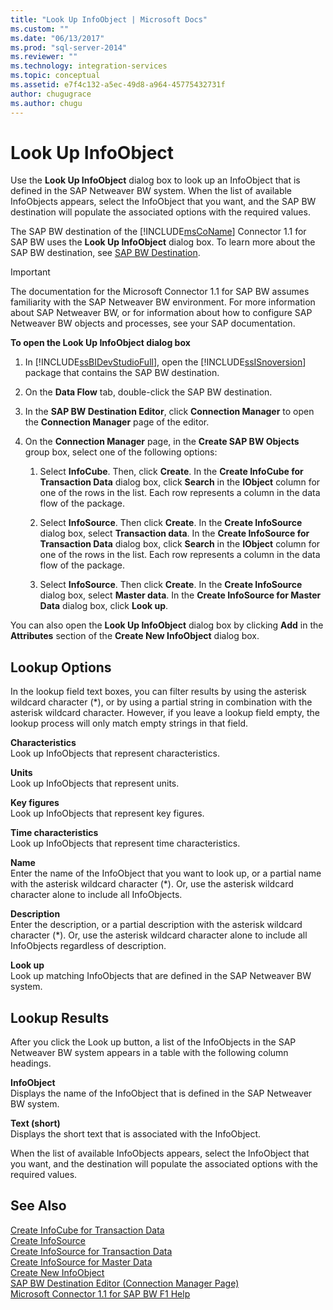 ```yaml
---
title: "Look Up InfoObject | Microsoft Docs"
ms.custom: ""
ms.date: "06/13/2017"
ms.prod: "sql-server-2014"
ms.reviewer: ""
ms.technology: integration-services
ms.topic: conceptual
ms.assetid: e7f4c132-a5ec-49d8-a964-45775432731f
author: chugugrace
ms.author: chugu
---
```

# Look Up InfoObject
  Use the **Look Up InfoObject** dialog box to look up an InfoObject that is defined in the SAP Netweaver BW system. When the list of available InfoObjects appears, select the InfoObject that you want, and the SAP BW destination will populate the associated options with the required values.  
  
 The SAP BW destination of the [!INCLUDE[msCoName](../../includes/msconame-md.md)] Connector 1.1 for SAP BW uses the **Look Up InfoObject** dialog box. To learn more about the SAP BW destination, see [SAP BW Destination](sap-bw-destination.md).  
  
> [!IMPORTANT]  
>  The documentation for the Microsoft Connector 1.1 for SAP BW assumes familiarity with the SAP Netweaver BW environment. For more information about SAP Netweaver BW, or for information about how to configure SAP Netweaver BW objects and processes, see your SAP documentation.  
  
 **To open the Look Up InfoObject dialog box**  
  
1.  In [!INCLUDE[ssBIDevStudioFull](../../includes/ssbidevstudiofull-md.md)], open the [!INCLUDE[ssISnoversion](../../includes/ssisnoversion-md.md)] package that contains the SAP BW destination.  
  
2.  On the **Data Flow** tab, double-click the SAP BW destination.  
  
3.  In the **SAP BW Destination Editor**, click **Connection Manager** to open the **Connection Manager** page of the editor.  
  
4.  On the **Connection Manager** page, in the **Create SAP BW Objects** group box, select one of the following options:  
  
    1.  Select **InfoCube**. Then, click **Create**. In the **Create InfoCube for Transaction Data** dialog box, click **Search** in the **IObject** column for one of the rows in the list. Each row represents a column in the data flow of the package.  
  
    2.  Select **InfoSource**. Then click **Create**. In the **Create InfoSource** dialog box, select **Transaction data**. In the **Create InfoSource for Transaction Data** dialog box, click **Search** in the **IObject** column for one of the rows in the list. Each row represents a column in the data flow of the package.  
  
    3.  Select **InfoSource**. Then click **Create**. In the **Create InfoSource** dialog box, select **Master data**. In the **Create InfoSource for Master Data** dialog box, click **Look up**.  
  
 You can also open the **Look Up InfoObject** dialog box by clicking **Add** in the **Attributes** section of the **Create New InfoObject** dialog box.  
  
## Lookup Options  
 In the lookup field text boxes, you can filter results by using the asterisk wildcard character (*), or by using a partial string in combination with the asterisk wildcard character. However, if you leave a lookup field empty, the lookup process will only match empty strings in that field.  
  
 **Characteristics**  
 Look up InfoObjects that represent characteristics.  
  
 **Units**  
 Look up InfoObjects that represent units.  
  
 **Key figures**  
 Look up InfoObjects that represent key figures.  
  
 **Time characteristics**  
 Look up InfoObjects that represent time characteristics.  
  
 **Name**  
 Enter the name of the InfoObject that you want to look up, or a partial name with the asterisk wildcard character (*). Or, use the asterisk wildcard character alone to include all InfoObjects.  
  
 **Description**  
 Enter the description, or a partial description with the asterisk wildcard character (*). Or, use the asterisk wildcard character alone to include all InfoObjects regardless of description.  
  
 **Look up**  
 Look up matching InfoObjects that are defined in the SAP Netweaver BW system.  
  
## Lookup Results  
 After you click the Look up button, a list of the InfoObjects in the SAP Netweaver BW system appears in a table with the following column headings.  
  
 **InfoObject**  
 Displays the name of the InfoObject that is defined in the SAP Netweaver BW system.  
  
 **Text (short)**  
 Displays the short text that is associated with the InfoObject.  
  
 When the list of available InfoObjects appears, select the InfoObject that you want, and the destination will populate the associated options with the required values.  
  
## See Also  
 [Create InfoCube for Transaction Data](create-infocube-for-transaction-data.md)   
 [Create InfoSource](create-infosource.md)   
 [Create InfoSource for Transaction Data](create-infosource-for-transaction-data.md)   
 [Create InfoSource for Master Data](create-infosource-for-master-data.md)   
 [Create New InfoObject](create-new-infoobject.md)   
 [SAP BW Destination Editor &#40;Connection Manager Page&#41;](sap-bw-destination-editor-connection-manager-page.md)   
 [Microsoft Connector 1.1 for SAP BW F1 Help](../microsoft-connector-for-sap-bw-f1-help.md)  
  
  
